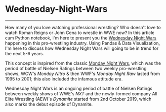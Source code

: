 # Wednesday-Night-Wars

---

How many of you love watching professional wrestling? Who doesn't love to watch Roman Reigns or John Cena to wrestle in WWE now? In this article cum Python notebook, I'm here to present you the [Wednesday Night Wars](https://en.wikipedia.org/wiki/Wednesday_Night_Wars) happening in this pro-wrestling industry. Using Pandas & Data Visualization, I'm here to discuss how Wednesday Night Wars will going to be in trend for the next 5-6 years.

This concept is inspired from the classic [Monday Night Wars](https://en.wikipedia.org/wiki/Monday_Night_Wars), which was the period of battle of Nielsen Ratings between two weekly pro-wrestling shows, WCW's *Monday Nitro* & then WWF's *Monday Night Raw* lasted from 1995 to 2001; this also included the infamous attitude era.

Wednesday Night Wars is an ongoing period of battle of Nielsen Ratings between weekly shows of WWE's *NXT* and the newly-formed company All Elite Wrestling (AEW)'s *Dynamite* started from 2nd October 2019, which also marks the debut episode of Dynamite. 
